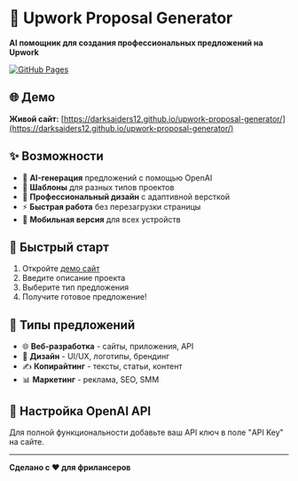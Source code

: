 # 🚀 Upwork Proposal Generator

**AI помощник для создания профессиональных предложений на Upwork**

[![GitHub Pages](https://img.shields.io/badge/GitHub%20Pages-Live-brightgreen)](https://darksaiders12.github.io/upwork-proposal-generator/)

## 🌐 Демо

**Живой сайт:** [https://darksaiders12.github.io/upwork-proposal-generator/](https://darksaiders12.github.io/upwork-proposal-generator/)

## ✨ Возможности

- 🤖 **AI-генерация** предложений с помощью OpenAI
- 📝 **Шаблоны** для разных типов проектов
- 🎨 **Профессиональный дизайн** с адаптивной версткой
- ⚡ **Быстрая работа** без перезагрузки страницы
- 📱 **Мобильная версия** для всех устройств

## 🚀 Быстрый старт

1. Откройте [демо сайт](https://darksaiders12.github.io/upwork-proposal-generator/)
2. Введите описание проекта
3. Выберите тип предложения
4. Получите готовое предложение!

## 🎯 Типы предложений

- 🌐 **Веб-разработка** - сайты, приложения, API
- 🎨 **Дизайн** - UI/UX, логотипы, брендинг
- ✍️ **Копирайтинг** - тексты, статьи, контент
- 📊 **Маркетинг** - реклама, SEO, SMM

## 🔧 Настройка OpenAI API

Для полной функциональности добавьте ваш API ключ в поле "API Key" на сайте.

---

**Сделано с ❤️ для фрилансеров**
